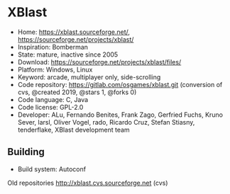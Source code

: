 # XBlast

- Home: https://xblast.sourceforge.net/, https://sourceforge.net/projects/xblast/
- Inspiration: Bomberman
- State: mature, inactive since 2005
- Download: https://sourceforge.net/projects/xblast/files/
- Platform: Windows, Linux
- Keyword: arcade, multiplayer only, side-scrolling
- Code repository: https://gitlab.com/osgames/xblast.git (conversion of cvs, @created 2019, @stars 1, @forks 0)
- Code language: C, Java
- Code license: GPL-2.0
- Developer: ALu, Fernando Benites, Frank Zago, Gerfried Fuchs, Kruno Sever, larsl, Oliver Vogel, rado, Ricardo Cruz, Stefan Stiasny, tenderflake, XBlast development team

## Building

- Build system: Autoconf

Old repositories http://xblast.cvs.sourceforge.net (cvs)